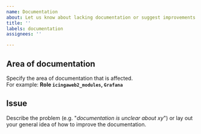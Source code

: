 ```yaml
---
name: Documentation
about: Let us know about lacking documentation or suggest improvements
title: ''
labels: documentation
assignees: ''

---
```


## Area of documentation

Specify the area of documentation that is affected.  
For example: **Role `icingaweb2_modules`, `Grafana`**

## Issue

Describe the problem (e.g. "*documentation is unclear about xy*") or lay out your general idea of how to improve the documentation.
